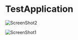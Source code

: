 # TestApplication
![ScreenShot2](https://user-images.githubusercontent.com/104433596/195991798-2c9da0e5-fe1e-4e86-baec-c8ff261d8003.JPG)

![ScreenShot1](https://user-images.githubusercontent.com/104433596/195991800-a75ff1e4-08e5-4734-b4b7-d64d4661dff2.JPG)
